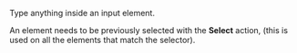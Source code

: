Type anything inside an input element.

An element needs to be previously selected with the **Select** action, (this is used on all the elements that match the selector).